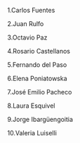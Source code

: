 1.Carlos Fuentes

2.Juan Rulfo

3.Octavio Paz

4.Rosario Castellanos

5.Fernando del Paso

6.Elena Poniatowska

7.José Emilio Pacheco

8.Laura Esquivel

9.Jorge Ibargüengoitia

10.Valeria Luiselli
